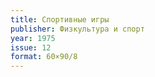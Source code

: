 ```yaml
---
title: Спортивные игры
publisher: Физкультура и спорт
year: 1975
issue: 12
format: 60×90/8
---
```


